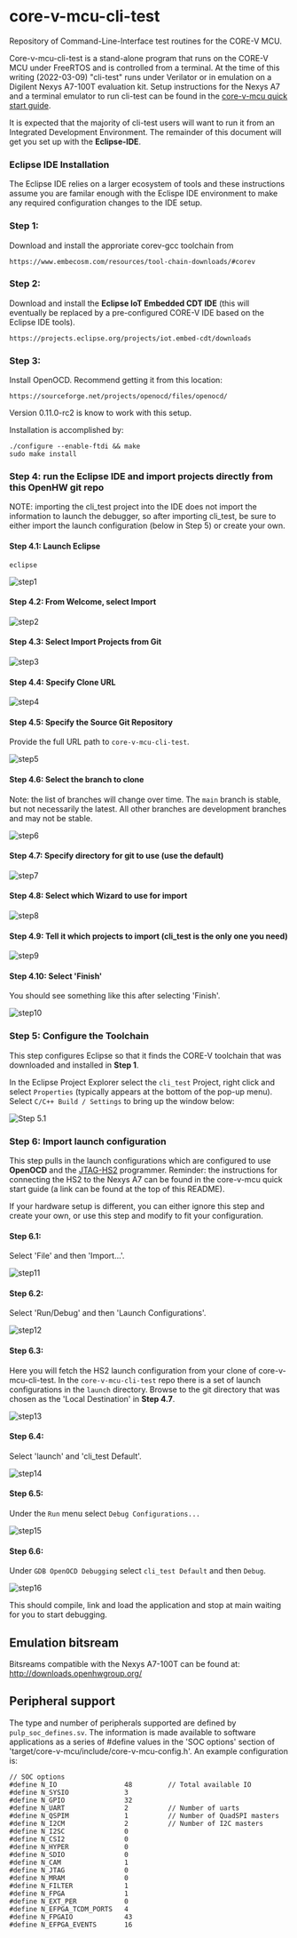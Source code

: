 # core-v-mcu-cli-test
Repository of Command-Line-Interface test routines for the CORE-V MCU.

Core-v-mcu-cli-test is a stand-alone program that runs on the CORE-V MCU under FreeRTOS and is controlled from a terminal.
At the time of this writing (2022-03-09) "cli-test" runs under Verilator or in emulation on a Digilent Nexys A7-100T evaluation kit.
Setup instructions for the Nexys A7 and a terminal emulator to run cli-test can be found in the [core-v-mcu quick start guide](https://github.com/MikeOpenHWGroup/core-v-mcu/blob/qsg/emulation/quickstart/README.md).

It is expected that the majority of cli-test users will want to run it from an Integrated Development Environment.
The remainder of this document will get you set up with the **Eclipse-IDE**.

### Eclipse IDE Installation
The Eclipse IDE relies on a larger ecosystem of tools and these instructions assume you are familar enough with the Eclispe IDE environment to make any required configuration changes to the IDE setup.

### Step 1:
Download and install the approriate corev-gcc toolchain from
~~~
https://www.embecosm.com/resources/tool-chain-downloads/#corev
~~~

### Step 2:
Download and install the **Eclipse IoT Embedded CDT IDE** (this will eventually be replaced by a pre-configured CORE-V IDE based on the Eclipse IDE tools).  
~~~
https://projects.eclipse.org/projects/iot.embed-cdt/downloads
~~~

### Step 3:
Install OpenOCD.  Recommend getting it from this location:
~~~
https://sourceforge.net/projects/openocd/files/openocd/
~~~
Version 0.11.0-rc2 is know to work with this setup.

Installation is accomplished by:
~~~
./configure --enable-ftdi && make
sudo make install
~~~

### Step 4: run the Eclipse IDE and import projects directly from this OpenHW git repo

NOTE: importing the cli_test project into the IDE does not import the information to launch the debugger, so after importing cli_test, be sure to either import the launch configuration (below in Step 5) or create your own.

#### Step 4.1: Launch Eclipse
~~~
eclipse
~~~
![step1](./images/1-IDE-Launcher.png)

#### Step 4.2: From Welcome, select Import
![step2](./images/2-Welcome.png)

#### Step 4.3: Select Import Projects from Git

![step3](./images/3-Import.png)

#### Step 4.4: Specify Clone URL

![step4](./images/4-ImportFromGit.png)

#### Step 4.5: Specify the Source Git Repository
Provide the full URL path to `core-v-mcu-cli-test`.

![step5](./images/5-RepoName.png)

#### Step 4.6: Select the branch to clone
Note: the list of branches will change over time.
The `main` branch is stable, but not necessarily the latest.
All other branches are development branches and may not be stable.

![step6](./images/6-BranchName.png)

#### Step 4.7: Specify directory for git to use (use the default)

![step7](./images/7-LocalDestination.png)

#### Step 4.8: Select which Wizard to use for import

![step8](./images/8-SelectWizard.png)

#### Step 4.9: Tell it which projects to import (cli_test is the only one you need)

![step9](./images/9-ImportProjects.png)

#### Step 4.10: Select 'Finish'
You should see something like this after selecting 'Finish'.

![step10](./images/10-ProjectsAreSetup.png)

### Step 5: Configure the Toolchain
This step configures Eclipse so that it finds the CORE-V toolchain that was downloaded and installed in **Step 1**.

In the Eclipse Project Explorer select the `cli_test` Project, right click and select `Properties` (typically appears at the bottom of the pop-up menu).
Select `C/C++ Build / Settings` to bring up the window below:

![Step 5.1](.images/5p1-Properties_for_cli_test)

### Step 6: Import launch configuration

This step pulls in the launch configurations which are configured to use **OpenOCD** and the [JTAG-HS2](https://digilent.com/shop/jtag-hs2-programming-cable/) programmer.
Reminder: the instructions for connecting the HS2 to the Nexys A7 can be found in the core-v-mcu quick start guide (a link can be found at the top of this README).

If your hardware setup is different, you can either ignore this step and create your own, or use this step and modify to fit your configuration.

#### Step 6.1:
Select 'File' and then 'Import...'.

![step11](./images/11-ImportLaunch.png)

#### Step 6.2:
Select 'Run/Debug' and then 'Launch Configurations'.

![step12](./images/12-SelectLaunchConfig.png)

#### Step 6.3:
Here you will fetch the HS2 launch configuration from your clone of core-v-mcu-cli-test.
In the `core-v-mcu-cli-test` repo there is a set of launch configurations in the `launch` directory.
Browse to the git directory that was chosen as the 'Local Destination' in **Step 4.7**.

![step13](./images/13-ImportLaunchConfigurations.png)

#### Step 6.4:
Select 'launch' and 'cli_test Default'.

![step14](./images/14-SelectLaunchConfigurations.png)

#### Step 6.5:
Under the `Run` menu select `Debug Configurations...`

![step15](./images/15-DebugConfig.png)

#### Step 6.6:
Under `GDB OpenOCD Debugging` select `cli_test Default` and then `Debug`.

![step16](./images/16-cli_testDefault.png)

This should compile, link and load the application and stop at main waiting for you to start debugging.


## Emulation bitsream
Bitsreams compatible with the Nexys A7-100T can be found at:
http://downloads.openhwgroup.org/

## Peripheral support
The type and number of peripherals supported are defined by `pulp_soc_defines.sv`.
The information is made available to software applications as a series of #define values in the 'SOC options' section of 'target/core-v-mcu/include/core-v-mcu-config.h'.
An example configuration is:
~~~
// SOC options
#define N_IO                 48         // Total available IO
#define N_SYSIO              3
#define N_GPIO               32
#define N_UART               2          // Number of uarts
#define N_QSPIM              1          // Number of QuadSPI masters
#define N_I2CM               2          // Number of I2C masters
#define N_I2SC               0
#define N_CSI2               0
#define N_HYPER              0
#define N_SDIO               0
#define N_CAM                1
#define N_JTAG               0
#define N_MRAM               0
#define N_FILTER             1
#define N_FPGA               1
#define N_EXT_PER            0
#define N_EFPGA_TCDM_PORTS   4
#define N_FPGAIO             43
#define N_EFPGA_EVENTS       16
~~~
